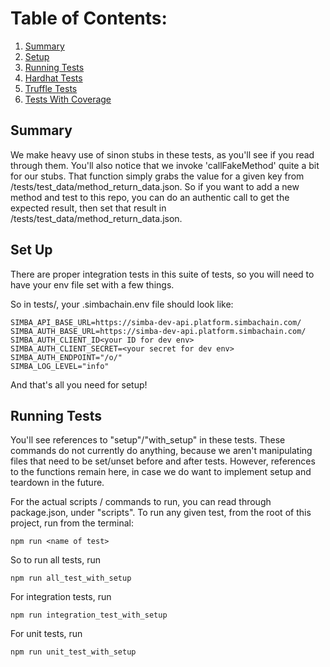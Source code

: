 # Table of Contents:
1. [Summary](#summary)
2. [Setup](#set-up)
3. [Running Tests](#running-tests)
4. [Hardhat Tests](#hardhat-tests)
5. [Truffle Tests](#truffle-tests)
6. [Tests With Coverage](#tests-with-coverage)

## Summary
We make heavy use of sinon stubs in these tests, as you'll see if you read through them. You'll also notice that we invoke 'callFakeMethod' quite a bit for our stubs. That function simply grabs the value for a given key from /tests/test_data/method_return_data.json. So if you want to add a new method and test to this repo, you can do an authentic call to get the expected result, then set that result in /tests/test_data/method_return_data.json.

## Set Up
There are proper integration tests in this suite of tests, so you will need to have your env file set with a few things.

So in tests/, your .simbachain.env file should look like:

```
SIMBA_API_BASE_URL=https://simba-dev-api.platform.simbachain.com/
SIMBA_AUTH_BASE_URL=https://simba-dev-api.platform.simbachain.com/
SIMBA_AUTH_CLIENT_ID<your ID for dev env>
SIMBA_AUTH_CLIENT_SECRET=<your secret for dev env>
SIMBA_AUTH_ENDPOINT="/o/"
SIMBA_LOG_LEVEL="info"
```

And that's all you need for setup!

## Running Tests
You'll see references to "setup"/"with_setup" in these tests. These commands do not currently do anything, because we aren't manipulating files that need to be set/unset before and after tests. However, references to the functions remain here, in case we do want to implement setup and teardown in the future.

For the actual scripts / commands to run, you can read through package.json, under "scripts". To run any given test, from the root of this project, run from the terminal:

```
npm run <name of test>
```

So to run all tests, run

```
npm run all_test_with_setup
```

For integration tests, run

```
npm run integration_test_with_setup
```

For unit tests, run

```
npm run unit_test_with_setup
```